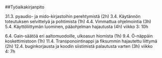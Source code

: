 
##Työaikakirjanpito

31.3. pyaudio- ja mido-kirjastoihin perehtymistä (2h)
3.4. Käytännön toteutuksen selvittelyä ja pohtimista (1h)
4.4. Vimmattua ohjelmointia (3h)
5.4. Käyttöliittymän luominen, pääohjelman hajautusta (4h)
viikko 3: 10h

6.4. Gain-säätöä eri aaltomuodoille, ulkoasun hiomista (1h)
9.4. Ö-näppäin koskettimistoon (1h)
11.4. Transponointinappi ja fiksummin hajautettu liittymä (2h)
12.4. buginkorjausta ja koodin siistimistä palautusta varten (3h)
viikko 4: 7h
